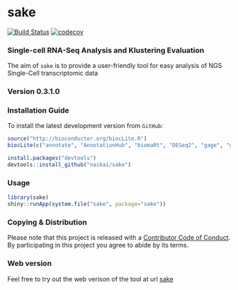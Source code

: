 # sake 

[![Build Status](https://travis-ci.com/naikai/sake.svg?token=qigAqQi4xmKjKDqnm97n&branch=master)](https://travis-ci.com/naikai/sake)
[![codecov](https://codecov.io/gh/naikai/sake/branch/master/graph/badge.svg?token=WEipAvcFMf)](https://codecov.io/gh/naikai/sake)

### **S**ingle-cell RNA-Seq **A**nalysis and **K**lustering **E**valuation
The aim of `sake` is to provide a user-friendly tool for easy analysis of NGS Single-Cell transcriptomic data

### Version 0.3.1.0


### Installation Guide


To install the latest development version from `GitHub`:
```R
source("http://bioconductor.org/biocLite.R")
biocLite(c("annotate", "AnnotationHub", "biomaRt", "DESeq2", "gage", "gageData", "GO.db", "pathview"))

install.packages("devtools")
devtools::install_github("naikai/sake")
```

### Usage 
```R
library(sake)
shiny::runApp(system.file("sake", package="sake"))
```


### Copying & Distribution
Please note that this project is released with a [Contributor Code of Conduct](CONDUCT.md). By participating in this project you agree to abide by its terms.

### Web version 
Feel free to try out the web verison of the tool at url [sake](http://sake.mhammell.tools)

